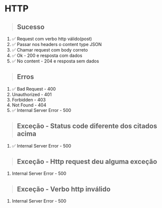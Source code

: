 # HTTP

> ## Sucesso

1. ✅ Request com verbo http válido(post)
2. ✅ Passar nos headers o content type JSON
3. ✅ Chamar request com body correto
4. ✅ Ok - 200 e resposta com dados
5. ✅ No content - 204 e resposta sem dados

> ## Erros

1. ✅ Bad Request - 400
2. Unauthorized - 401
3. Forbidden - 403
4. Not Found - 404
5. ✅ Internal Server Error - 500

> ## Exceção - Status code diferente dos citados acima

1. ✅ Internal Server Error - 500

> ## Exceção - Http request deu alguma exceção

1. Internal Server Error - 500

> ## Exceção - Verbo http inválido

1. Internal Server Error - 500
